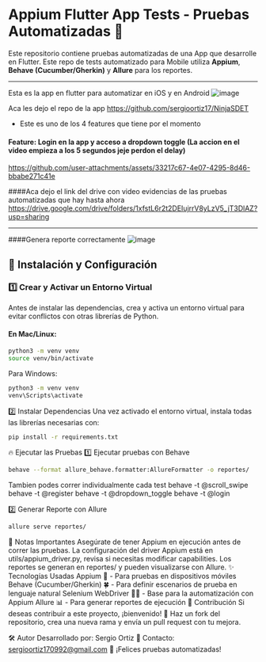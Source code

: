 #  Appium Flutter App Tests - Pruebas Automatizadas 📱

Este repositorio contiene pruebas automatizadas de una App que desarrolle en Flutter.
Este repo de tests automatizado para Mobile utiliza **Appium**, **Behave (Cucumber/Gherkin)** y **Allure** para los reportes.

---
Esta es la app en flutter para automatizar en iOS y en Android
![image](https://github.com/user-attachments/assets/dec0c8ee-d04f-4cad-8365-461a37e48bc3)

Aca les dejo el repo de la app https://github.com/sergioortiz17/NinjaSDET
- Este es uno de los 4 features que tiene por el momento
#### Feature: Login en la app y acceso a dropdown toggle (La accion en el video empieza a los 5 segundos jeje perdon el delay)


https://github.com/user-attachments/assets/33217c67-4e07-4295-8d46-bbabe271c41e


####Aca dejo el link del drive con video evidencias de las pruebas automatizadas que hay hasta ahora
https://drive.google.com/drive/folders/1xfstL6r2t2DEIujrrV8yLzV5_jT3DlAZ?usp=sharing 

---
####Genera reporte correctamente
![image](https://github.com/user-attachments/assets/1a7139bc-e0e2-4e66-bf32-138db88e12c0)


## 🚀 Instalación y Configuración

### 1️⃣ **Crear y Activar un Entorno Virtual**
Antes de instalar las dependencias, crea y activa un entorno virtual para evitar conflictos con otras librerías de Python.

#### En Mac/Linux:
```bash
python3 -m venv venv
source venv/bin/activate
```
Para Windows:

```bash
python3 -m venv venv
venv\Scripts\activate
```
2️⃣ Instalar Dependencias
Una vez activado el entorno virtual, instala todas las librerías necesarias con:

```bash
pip install -r requirements.txt
```

🔥 Ejecutar las Pruebas
1️⃣ Ejecutar pruebas con Behave
```bash
behave --format allure_behave.formatter:AllureFormatter -o reportes/
```
Tambien podes correr individualmente cada test
behave -t @scroll_swipe
behave -t @register
behave -t @dropdown_toggle
behave -t @login

2️⃣ Generar Reporte con Allure
```bash
allure serve reportes/
```

📌 Notas Importantes
Asegúrate de tener Appium en ejecución antes de correr las pruebas.
La configuración del driver Appium está en utils/appium_driver.py, revisa si necesitas modificar capabilities.
Los reportes se generan en reportes/ y pueden visualizarse con Allure.
✨ Tecnologías Usadas
Appium 🚗 - Para pruebas en dispositivos móviles
Behave (Cucumber/Gherkin) 🍀 - Para definir escenarios de prueba en lenguaje natural
Selenium WebDriver 🕵️‍♂️ - Base para la automatización con Appium
Allure 📊 - Para generar reportes de ejecución
🤖 Contribución
Si deseas contribuir a este proyecto, ¡bienvenido! 🚀
Haz un fork del repositorio, crea una nueva rama y envía un pull request con tu mejora.

🛠️ Autor
Desarrollado por: Sergio Ortiz
📧 Contacto: sergioortiz170992@gmail.com
🚀 ¡Felices pruebas automatizadas!
